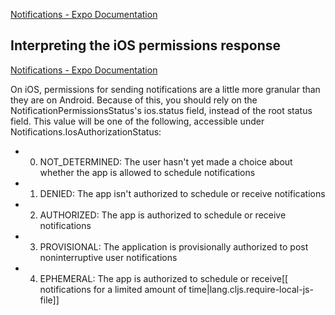 
[Notifications - Expo Documentation](https://docs.expo.dev/versions/v40.0.0/sdk/notifications/#setnotificationhandlerhandler-notificationhandler--null-void)


## Interpreting the iOS permissions response

[Notifications - Expo Documentation](https://docs.expo.dev/versions/latest/sdk/notifications/#interpreting-the-ios-permissions-response)

On iOS, permissions for sending notifications are a little more granular than they are on Android. Because of this, you should rely on the NotificationPermissionsStatus's ios.status field, instead of the root status field. This value will be one of the following, accessible under Notifications.IosAuthorizationStatus:

- 0) NOT_DETERMINED: The user hasn't yet made a choice about whether the app is allowed to schedule notifications
- 1) DENIED: The app isn't authorized to schedule or receive notifications
- 2) AUTHORIZED: The app is authorized to schedule or receive notifications
- 3) PROVISIONAL: The application is provisionally authorized to post noninterruptive user notifications
- 4) EPHEMERAL: The app is authorized to schedule or receive[[ notifications for a limited amount of time|lang.cljs.require-local-js-file]]